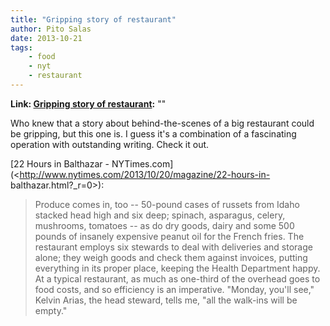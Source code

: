 ```yaml
---
title: "Gripping story of restaurant"
author: Pito Salas
date: 2013-10-21
tags:
    - food
    - nyt
    - restaurant
---
```


**Link: [Gripping story of restaurant](None):** ""



Who knew that a story about behind-the-scenes of a big restaurant could be
gripping, but this one is. I guess it's a combination of a fascinating
operation with outstanding writing. Check it out.

[22 Hours in Balthazar -
NYTimes.com](<http://www.nytimes.com/2013/10/20/magazine/22-hours-in-
balthazar.html?_r=0>):

> Produce comes in, too -- 50-pound cases of russets from Idaho stacked head
> high and six deep; spinach, asparagus, celery, mushrooms, tomatoes -- as do
> dry goods, dairy and some 500 pounds of insanely expensive peanut oil for
> the French fries. The restaurant employs six stewards to deal with
> deliveries and storage alone; they weigh goods and check them against
> invoices, putting everything in its proper place, keeping the Health
> Department happy. At a typical restaurant, as much as one-third of the
> overhead goes to food costs, and so efficiency is an imperative. "Monday,
> you'll see," Kelvin Arias, the head steward, tells me, "all the walk-ins
> will be empty."





